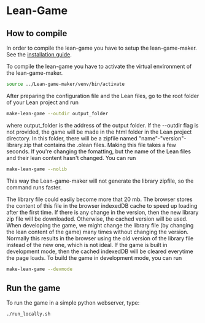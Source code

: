 # Lean-Game

## How to compile

In order to compile the lean-game you have to setup the lean-game-maker.
See the [installation guide](../Lean-game-maker/INSTALL.md).

To compile the lean-game you have to activate the virtual environment of the lean-game-maker.

```bash
source ../Lean-game-maker/venv/bin/activate
```

After preparing the configuration file and the Lean files, go to the root folder of your Lean project and run

```bash
make-lean-game --outdir output_folder
```

where output_folder is the address of the output folder. If the --outdir flag is not provided, the game will be made in the html folder in the Lean project directory. In this folder, there will be a zipfile named "name"-"version"-library.zip that contains the .olean files. Making this file takes a few seconds. If you're changing the fomatting, but the name of the Lean files and their lean content hasn't changed. You can run

```bash
make-lean-game --nolib
```

This way the Lean-game-maker will not generate the library zipfile, so the command runs faster.

The library file could easily become more that 20 mb. The browser stores the content of this file in the browser indexedDB cache to speed up loading after the first time. If there is any change in the version, then the new library zip file will be downloaded. Otherwise, the cached version will be used. When developing the game, we might change the library file (by changing the lean content of the game) many times without changing the version. Normally this results in the browser using the old version of the library file instead of the new one, which is not ideal. If the game is built in development mode, then the cached indexedDB will be cleared everytime the page loads. To build the game in development mode, you can run

```bash
make-lean-game --devmode
```

## Run the game

To run the game in a simple python webserver, type:

```bash
./run_locally.sh
```